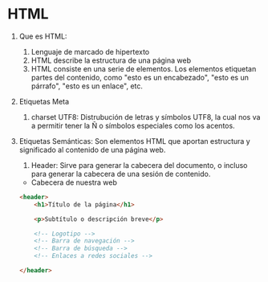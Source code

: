 # HTML #

1. Que es HTML: 
    1. Lenguaje de marcado de hipertexto
    2. HTML describe la estructura de una página web
    3. HTML consiste en una serie de elementos. Los elementos etiquetan partes del contenido, como "esto es un encabezado", "esto es un párrafo", "esto es un enlace", etc.

2. Etiquetas Meta
    1. charset UTF8: Distrubución de letras y símbolos UTF8, la cual nos va a permitir tener la Ñ o símbolos especiales como los acentos.

3. Etiquetas Semánticas: Son elementos HTML que aportan estructura y significado al contenido de una página web.

    1. Header: Sirve para generar la cabecera del documento, o incluso para generar la cabecera de una sesión de contenido.

    - Cabecera de nuestra web

    ```html
    <header>
        <h1>Título de la página</h1>

        <p>Subtítulo o descripción breve</p>

        <!-- Logotipo -->
        <!-- Barra de navegación -->
        <!-- Barra de búsqueda -->
        <!-- Enlaces a redes sociales -->        

    </header>    
    ```

   
